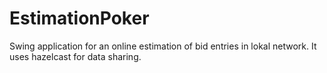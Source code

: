 EstimationPoker
===============
Swing application for an online estimation of bid entries in lokal network. It uses hazelcast for data sharing.
